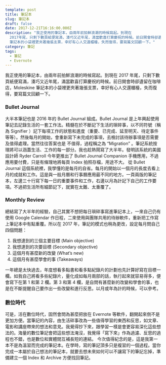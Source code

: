 ```yaml
---
template: post
title: 筆記本
slug: 筆記本
draft: false
date: 2017-12-21T16:16:00.000Z
description: "我正使用的筆記本，由兩年前拍鮮浪潮的時候寫起。到現在
  2017年尾，只剩下數頁紙便寫滿，湊巧又近年尾，滿當歡喜打算慶祝的時候。前日開會時卻遺留在咖啡店，Moleskine
  筆記本的小袋裡更夾著幾張支票，幸好有心人交還櫃檯，失而復得，要寫篇文回顧一下。"
category: 筆記
tags:
  - 筆記
  - Evernote
---
```


我正使用的筆記本，由兩年前拍鮮浪潮的時候寫起。到現在 2017 年尾，只剩下數頁紙便寫滿，湊巧又近年尾，滿當歡喜打算慶祝的時候。前日開會時卻遺留在咖啡店，Moleskine 筆記本的小袋裡更夾著幾張支票，幸好有心人交還櫃檯，失而復得，要寫篇文回顧一下。

### Bullet Journal

大半本筆記也是 2016 年的 Bullet Journal 組成。Bullet Journal 是上年興起使用筆記去記錄生活的一套工作法。精髓在於不斷記下生活的瑣碎事，以不同符號（稱為 Signifier ）記下每項工作的狀態和進度（重要、已完成、延至明天、待定事件等等）。然後每月的開始，會重新寫下未完成的事項，去檢討該待辦事項是否需要及值得處理。當然往往答案也是 不值得，過程稱之為 “Migration” 。筆記系統按理將可以涵蓋生活、工作的每一部分。我也趁熱鬧寫了大半年。發明該系統的美國設計師 Ryder Carroll 今年更推出了 Bullet Journal Companion 手機應用，不過應用要付費，只是有條理地將每頁 Index 拍照存檔，用途不大。
從 Bullet Journal 這個系統裡，我學懂的是每月的自省。每月的開始以一個月的長度去看上月的成就和工作。這是與一般月曆和行事曆應用最不同的地方。一頁兩版的筆記本，左邊三十行寫下每一日的重要事件和工作，右邊以月為計記下自己的工作要項。不過把生活所有細節記下，就實在太難、太重覆了。

### Monthly Review

總結寫了大半年的經驗，自己其實不想把每日瑣碎事寫進筆記本上，一來自己仍有使用 Google Calendar 作日程，二來使用與團隊共用的待辦軟件，重新把工作寫上筆記本中有點重覆。所以在 2017 年，筆記的模式也稍為更改，設定每月問自己四個問題：

1. 我想達到的三個主要目標 (Main objective)
2. 我想達到的次要目標 (Secondary objective)
3. 這個月有甚麼新的改變 (What’s new)
4. 這個月有甚麼學會的事 (Takeaways)

一年總是太快過去，年度想看多點書和看多點紀錄片的計劃也先計算好寫在目標一欄。如我自己將看多些紀錄片，量化成如每月兩部的話，執行起來就容易得多，便會寫下在第 1 和第 2 欄。第 3 和第 4 欄，是自問有甚麼新的改變和學會的事，也是在不斷提醒自己要作出一些改變和進行反思。以月或年為計的時候，可以參考。

### 數位時代

可是，活在數位時代，固然會問為甚麼把放在 Evernote 等軟件，翻開起來倒不是更加方便。當筆記的內容，由生活碎事改為一些值得學習的東西和反思，如文章、電影和講座帶來的想法和意見。我覺得抄下來，跟學習一樣是會更容易深化這些想法的。海量的數位筆記會把這些想法淹沒，我覺得「寫下來」作為過濾、反思的過程也不錯，也是數位和實體間互補長短的連結。
今次值得紀念的是，這是我第一本不是為溫習而完成的筆記本。在學時，寫的筆記頂多只是複習的一個過程。當你完成一本屬於自己想法的筆記本，就要去想未來如何可以不讓寫下的筆記忘掉，準備建立一個 Index 和 Archive 方便找回筆記。

